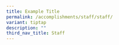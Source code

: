 ```yaml
---
title: Example Title
permalink: /accomplishments/staff/staff/
variant: tiptap
description: ""
third_nav_title: Staff
---
```

